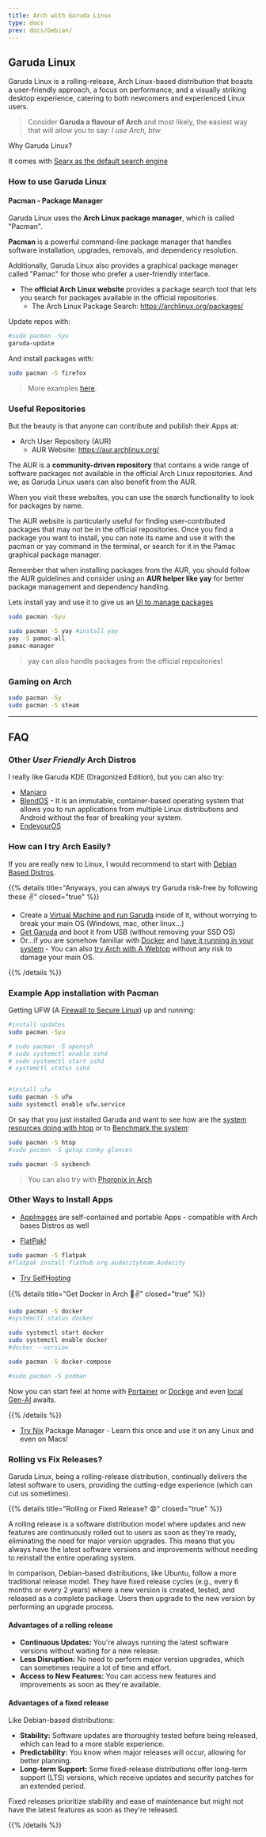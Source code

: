 ```yaml
---
title: Arch with Garuda Linux
type: docs
prev: docs/Debian/
---
```


## Garuda Linux

Garuda Linux is a rolling-release, Arch Linux-based distribution that boasts a user-friendly approach, a focus on performance, and a visually striking desktop experience, catering to both newcomers and experienced Linux users.


> Consider **Garuda a flavour of Arch** and most likely, the easiest way that will allow you to say: *I use Arch, btw*

Why Garuda Linux?

It comes with [Searx as the default search engine](https://jalcocert.github.io/Linux/docs/privacy/#changing-bad-habits)

### How to use Garuda Linux

#### Pacman - Package Manager

Garuda Linux uses the **Arch Linux package manager**, which is called "Pacman".

**Pacman** is a powerful command-line package manager that handles software installation, upgrades, removals, and dependency resolution. 

Additionally, Garuda Linux also provides a graphical package manager called "Pamac" for those who prefer a user-friendly interface.
* The **official Arch Linux website** provides a package search tool that lets you search for packages available in the official repositories.
    * The Arch Linux Package Search:  <https://archlinux.org/packages/>


Update repos with:

```sh
#sudo pacman -Syu
garuda-update
```

And install packages with:

```sh
sudo pacman -S firefox
```

> More examples [here](https://gist.github.com/JAlcocerT/9865a045b2b86adb41fad71e4beddc06).

### Useful Repositories

But the beauty is that anyone can contribute and publish their Apps at:

* Arch User Repository (AUR)
    * AUR Website: <https://aur.archlinux.org/>

The AUR is a **community-driven repository** that contains a wide range of software packages not available in the official Arch Linux repositories. And we, as Garuda Linux users can also benefit from the AUR.


When you visit these websites, you can use the search functionality to look for packages by name. 

The AUR website is particularly useful for finding user-contributed packages that may not be in the official repositories. Once you find a package you want to install, you can note its name and use it with the pacman or yay command in the terminal, or search for it in the Pamac graphical package manager.

Remember that when installing packages from the AUR, you should follow the AUR guidelines and consider using an **AUR helper like yay** for better package management and dependency handling.

Lets install yay and use it to give us an [UI to manage packages](https://aur.archlinux.org/packages/pamac-all)

```sh
sudo pacman -Syu

sudo pacman -S yay #install yay
yay -S pamac-all
pamac-manager
```

> yay can also handle packages from the official repositories!

### Gaming on Arch

```sh
sudo pacman -Sy
sudo pacman -S steam
```

---

## FAQ

### Other *User Friendly* Arch Distros

I really like Garuda KDE (Dragonized Edition), but you can also try:

* [Manjaro](https://manjaro.org/)
* [BlendOS](https://blendos.co/) -  It is an immutable, container-based operating system that allows you to run applications from multiple Linux distributions and Android without the fear of breaking your system.
* [EndevourOS](https://endeavouros.com/)

### How can I try Arch Easily?

If you are really new to Linux, I would recommend to start with [Debian Based Distros](https://jalcocert.github.io/Linux/docs/debian/).

{{% details title="Anyways, you can always try Garuda risk-free by following these ✌️" closed="true" %}}

* Create a [Virtual Machine and run Garuda](https://jalcocert.github.io/Linux/docs/debian/virtualization/#how-to-virtualize) inside of it, without worrying to break your main OS (Windows, mac, other linux...)
* [Get Garuda](https://garudalinux.org/downloads) and boot it from USB (without removing your SSD OS)
* Or...if you are somehow familiar with [Docker](https://jalcocert.github.io/Linux/docs/debian/docker/) and [have it running in your system](https://fossengineer.com/docker-first-steps-guide-for-data-analytics/) - You can also [try Arch with A Webtop](https://fossengineer.com/selfhosting-webtops-docker/) without any risk to damage your main OS.

{{% /details %}}



### Example App installation with Pacman

Getting UFW (A [Firewall to Secure Linux](https://jalcocert.github.io/Linux/docs/debian/securing_linux/#firewall-setup-ufw)) up and running:

```sh
#install updates
sudo pacman -Syu

# sudo pacman -S openssh
# sudo systemctl enable sshd
# sudo systemctl start sshd
# systemctl status sshd


#install ufw
sudo pacman -S ufw
sudo systemctl enable ufw.service
```

Or say that you just installed Garuda and want to see how are the [system resources doing with htop](https://jalcocert.github.io/Linux/docs/debian/securing_linux/#firewall-setup-ufw) or to [Benchmark the system](https://jalcocert.github.io/Linux/docs/debian/useful_tools/#system-info):


```sh
sudo pacman -S htop
#sudo pacman -S gotop conky glances

sudo pacman -S sysbench
```

> You can also try with [Phoronix in Arch](https://jalcocert.github.io/Linux/docs/arch/#benchmark-with-arch)


### Other Ways to Install Apps

* [AppImages](https://jalcocert.github.io/Linux/docs/debian/linux_installing_apps/#appimages) are self-contained and portable Apps - compatible with Arch bases Distros as well

* [FlatPak!](https://jalcocert.github.io/Linux/docs/debian/linux_installing_apps/#flatpak)

```sh
sudo pacman -S flatpak
#flatpak install flathub org.audacityteam.Audacity
```

* [Try SelfHosting](https://jalcocert.github.io/Linux/docs/selfhosting)

{{% details title="Get Docker in Arch 🐳✌️" closed="true" %}}

```sh
sudo pacman -S docker
#systemctl status docker

sudo systemctl start docker
sudo systemctl enable docker
#docker --version

sudo pacman -S docker-compose

#sudo pacman -S podman
```

Now you can start feel at home with [Portainer](https://fossengineer.com/selfhosting-portainer-docker/) or [Dockge](https://fossengineer.com/selfhosting-dockge/) and even [local Gen-AI](https://jalcocert.github.io/Linux/docs/linux__cloud/llms/) awaits.

{{% /details %}}

* [Try Nix](https://jalcocert.github.io/Linux/docs/nix/) Package Manager - Learn this once and use it on any Linux and even on Macs!


### Rolling vs Fix Releases?

Garuda Linux, being a rolling-release distribution, continually delivers the latest software to users, providing the cutting-edge experience (which can cut us sometimes).

{{% details title="Rolling or Fixed Release? 😧" closed="true" %}}

A rolling release is a software distribution model where updates and new features are continuously rolled out to users as soon as they're ready, eliminating the need for major version upgrades. This means that you always have the latest software versions and improvements without needing to reinstall the entire operating system.

In comparison, Debian-based distributions, like Ubuntu, follow a more traditional release model. They have fixed release cycles (e.g., every 6 months or every 2 years) where a new version is created, tested, and released as a complete package. Users then upgrade to the new version by performing an upgrade process.

#### Advantages of a rolling release

- **Continuous Updates:** You're always running the latest software versions without waiting for a new release.
- **Less Disruption:** No need to perform major version upgrades, which can sometimes require a lot of time and effort.
- **Access to New Features:** You can access new features and improvements as soon as they're available.

#### Advantages of a fixed release 

Like Debian-based distributions:
- **Stability:** Software updates are thoroughly tested before being released, which can lead to a more stable experience.
- **Predictability:** You know when major releases will occur, allowing for better planning.
- **Long-term Support:** Some fixed-release distributions offer long-term support (LTS) versions, which receive updates and security patches for an extended period.

Fixed releases prioritize stability and ease of maintenance but might not have the latest features as soon as they're released.

{{% /details %}}